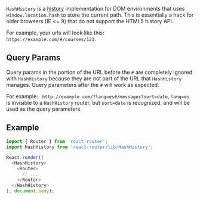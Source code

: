 `HashHistory` is a [history][Histories] implementation for DOM environments that
uses `window.location.hash` to store the current path. This is essentially a hack
for older browsers (IE <= 9) that do not support the HTML5 history API.

For example, your urls will look like this: `https://example.com/#/courses/123`.

Query Params
------------

Query params in the portion of the URL before the `#` are completely
ignored with `HashHistory` because they are not part of the URL that
`HashHistory` manages. Query parameters after the `#` will work as
expected.

For example: ` http://example.com/?lang=es#/messages?sort=date`,
`lang=es` is invisible to a `HashHistory` router, but `sort=date` is
recognized, and will be used as the query parameters.

Example
-------

```js
import { Router } from 'react-router';
import HashHistory from 'react-router/lib/HashHistory';

React.render((
  <HashHistory>
    <Router>
      // ...
    </Router>
  </HashHistory>
), document.body);
```

  [Histories]:#TODO
